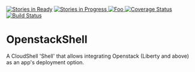  [![Stories in Ready](https://badge.waffle.io/QualiSystems/Openstack-Shell.svg?label=ready&title=Ready)](http://waffle.io/QualiSystems/Openstack-Shell) [![Stories in Progress](https://badge.waffle.io/QualiSystems/Openstack-Shell.svg?label=in%20progress&title=In%20Progress)](http://waffle.io/QualiSystems/Openstack-Shell)[ ![Foo](https://qualisystems.getbadges.io/shield/company/qualisystems) ](https://getbadges.io) [![Coverage Status](https://coveralls.io/repos/github/QualiSystems/Openstack-Shell/badge.svg?branch=develop)](https://coveralls.io/github/QualiSystems/Openstack-Shell?branch=develop)[![Build Status](https://travis-ci.org/QualiSystems/OpenStack-Shell.svg?branch=master)](https://travis-ci.org/QualiSystems/OpenStack-Shell)


# OpenstackShell
A CloudShell 'Shell' that allows integrating Openstack (Liberty and above) as an app's deployment option.

